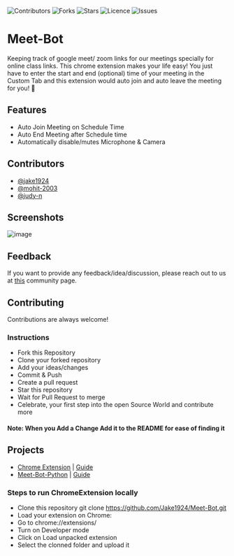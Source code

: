 
![Contributors](https://img.shields.io/github/contributors/Jake1924/Meet-Bot?logoColor=05B2DF&style=plastic)
![Forks](https://img.shields.io/github/forks/Jake1924/Meet-Bot?logoColor=05B2DC&style=plastic)
![Stars](https://img.shields.io/github/stars/Jake1924/Meet-Bot?logoColor=F7E933&style=plastic)
![Licence](https://img.shields.io/github/license/Jake1924/Meet-Bot?logoColor=310A31&style=plastic)
![Issues](https://img.shields.io/github/issues/Jake1924/Meet-Bot?logoColor=B3001B&style=plastic)

# Meet-Bot

 Keeping track of google meet/ zoom links for our meetings specially for online class links. This chrome extension makes your life easy! You just have to enter the start and end (optional) time of your meeting in the Custom Tab and this extension would auto join and auto leave the meeting for you! 🚀

## Features

- Auto Join Meeting on Schedule Time
- Auto End Meeting after Schedule time
- Automatically disable/mutes Microphone & Camera


## Contributors

- [@jake1924](https://github.com/Jake1924)
- [@mohit-2003](https://github.com/mohit-2003) 
- [@judy-n](https://github.com/judy-n) 

## Screenshots

![image](https://user-images.githubusercontent.com/77602579/158125906-6ddcd145-c9ed-497d-9283-89061e767943.png)


## Feedback

If you want to provide any feedback/idea/discussion, please reach out to us at [this](https://github.com/Jake1924/Meet-Bot/discussions) community page.


## Contributing

Contributions are always welcome!

### Instructions

- Fork this Repository
- Clone your forked repository
- Add your ideas/changes
- Commit & Push
- Create a pull request
- Star this repository
- Wait for Pull Request to merge
- Celebrate, your first step into the open Source World and contribute more

#### Note: When you Add a Change Add it to the README for ease of finding it

## Projects
- [Chrome Extension](https://github.com/Jake1924/Meet-Bot/tree/master/ChromeExtension) | [ Guide ](https://github.com/Jake1924/Meet-Bot#steps-to-run-locally)
- [Meet-Bot-Python](https://github.com/Jake1924/Meet-Bot/tree/master/Meet-Bot-Py) | [ Guide ](https://github.com/Jake1924/Meet-Bot/blob/master/Meet-Bot-Py/Readme.md)

### Steps to run ChromeExtension locally

- Clone this repository git clone https://github.com/Jake1924/Meet-Bot.git
- Load your extension on Chrome:
- Go to chrome://extensions/
- Turn on Developer mode
- Click on Load unpacked extension
- Select the clonned folder and upload it
